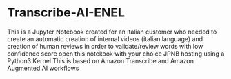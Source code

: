 # Transcribe-AI-ENEL
This is a Jupyter Notebook created for an italian customer who needed
to create an automatic creation of internal videos (italian language)
and creation of human reviews in order to validate/review words with low
confidence score
open this notekook with your choice JPNB hosting using a Python3 Kernel
This is based on Amazon Transcribe and Amazon Augmented AI workflows


